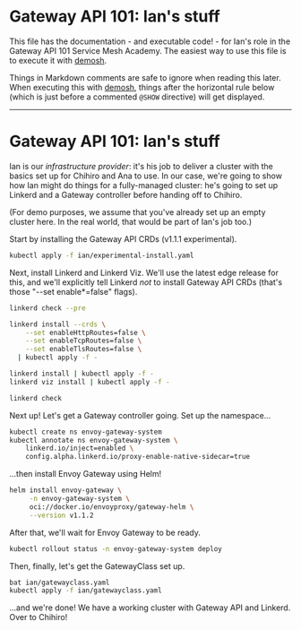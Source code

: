 <!--
SPDX-FileCopyrightText: 2022-2024 Buoyant Inc.
SPDX-License-Identifier: Apache-2.0
-->

# Gateway API 101: Ian's stuff

This file has the documentation - and executable code! - for Ian's role in the
Gateway API 101 Service Mesh Academy. The easiest way to use this file is to
execute it with [demosh].

Things in Markdown comments are safe to ignore when reading this later. When
executing this with [demosh], things after the horizontal rule below (which
is just before a commented `@SHOW` directive) will get displayed.

[demosh]: https://github.com/BuoyantIO/demosh

---
<!-- @clear -->
<!-- @show_terminal -->
<!-- @SHOW -->

# Gateway API 101: Ian's stuff

Ian is our _infrastructure provider_: it's his job to deliver a cluster with
the basics set up for Chihiro and Ana to use. In our case, we're going to show
how Ian might do things for a fully-managed cluster: he's going to set up
Linkerd and a Gateway controller before handing off to Chihiro.

(For demo purposes, we assume that you've already set up an empty cluster
here. In the real world, that would be part of Ian's job too.)

Start by installing the Gateway API CRDs (v1.1.1 experimental).

```bash
kubectl apply -f ian/experimental-install.yaml
```

Next, install Linkerd and Linkerd Viz. We'll use the latest edge release for
this, and we'll explicitly tell Linkerd _not_ to install Gateway API CRDs
(that's those "--set enable*=false" flags).

```bash
linkerd check --pre

linkerd install --crds \
    --set enableHttpRoutes=false \
    --set enableTcpRoutes=false \
    --set enableTlsRoutes=false \
  | kubectl apply -f -

linkerd install | kubectl apply -f -
linkerd viz install | kubectl apply -f -

linkerd check
```

Next up! Let's get a Gateway controller going. Set up the namespace...

```bash
kubectl create ns envoy-gateway-system
kubectl annotate ns envoy-gateway-system \
    linkerd.io/inject=enabled \
    config.alpha.linkerd.io/proxy-enable-native-sidecar=true
```

...then install Envoy Gateway using Helm!

```bash
helm install envoy-gateway \
     -n envoy-gateway-system \
     oci://docker.io/envoyproxy/gateway-helm \
     --version v1.1.2
```

After that, we'll wait for Envoy Gateway to be ready.

```bash
kubectl rollout status -n envoy-gateway-system deploy
```

Then, finally, let's get the GatewayClass set up.

```bash
bat ian/gatewayclass.yaml
kubectl apply -f ian/gatewayclass.yaml
```

...and we're done! We have a working cluster with Gateway API and Linkerd.
Over to Chihiro!

<!-- @wait -->
